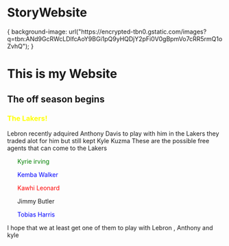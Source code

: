 # StoryWebsite
<html>
  <body>
   { 
    background-image: url("https://encrypted-tbn0.gstatic.com/images?q=tbn:ANd9GcRWcLDlfcAoY9BGi1pQ9yHQDjY2pFi0V0gBpmVo7cRR5rmQ1oZvhQ");
    }
  <h1>This is my Website</h1>
  <h2> The <strong>off season</strong> begins</h2>
  <h3><font color="yellow">The Lakers!</font></h3>
    <p1> Lebron recently adquired Anthony Davis to play with him in the Lakers they traded alot for him but still kept Kyle Kuzma</p1>
    <p2> These are the possible free agents that can come to the Lakers</p2>
   
   <ul><font color="Green">Kyrie irving</font></ul>
    <ul><font color="blue">Kemba Walker</font></ul>
    <ul><font color="red">Kawhi Leonard</font></ul>
    <ul>Jimmy Butler</ul>
    <ul><font color="blue">Tobias Harris</font></ul>
    <p3>I hope that we at least get one of them to play with Lebron , Anthony and kyle</p3>
    </body>
  </html>
